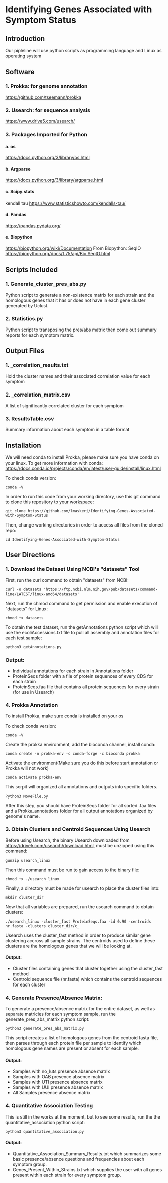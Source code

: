 # Identifying Genes Associated with Symptom Status

## Introduction

Our pipleline will use python scripts as programming language and Linux as operating system

## Software

### 1. Prokka: for genome annotation
https://github.com/tseemann/prokka
### 2. Usearch: for sequence analysis
https://www.drive5.com/usearch/
### 3. Packages Imported for Python

 #### a. os
 https://docs.python.org/3/library/os.html
 #### b. Argparse
 https://docs.python.org/3/library/argparse.html

 #### c. Scipy.stats
 kendall tau
 https://www.statisticshowto.com/kendalls-tau/
 #### d. Pandas
 https://pandas.pydata.org/
 #### e. Biopython
 https://biopython.org/wiki/Documentation
         From Biopython:
         SeqIO
         https://biopython.org/docs/1.75/api/Bio.SeqIO.html




## Scripts Included
### 1. Generate_cluster_pres_abs.py
Python script to generate a non-existence matrix for each strain and the homologous genes that it has or does not have in each gene cluster generated by Uclust.
### 2. Statistics.py 
Python script to transposing the pres/abs matrix then come out summary reports for each symptom matrix.
## Output Files
### 1. _correlation_results.txt
Hold the cluster names and their associated correlation value for each symptom
### 2. _correlation_matrix.csv
A list of significantly correlated cluster for each symptom
### 3. ResultsTable.csv
Summary information about each symptom in a table format

## Installation

We will need conda to install Prokka, please make sure you have conda on your linux.
To get more information with conda:
https://docs.conda.io/projects/conda/en/latest/user-guide/install/linux.html

To check conda version:
```
conda -V 
```

In order to run this code from your working directory, use this git command to clone this repository to your workspace:
```
git clone https://github.com/lmaskeri/Identifying-Genes-Associated-with-Symptom-Status
```
Then, change working directories in order to access all files from the cloned repo:
```
cd Identifying-Genes-Associated-with-Symptom-Status
```

## User Directions

### 1. Download the Dataset Using NCBI's "datasets" Tool

First, run the curl command to obtain "datasets" from NCBI:
```
curl -o datasets 'https://ftp.ncbi.nlm.nih.gov/pub/datasets/command-line/LATEST/linux-amd64/datasets'
```

Next, run the chmod command to get permission and enable execution of "datasets" for Linux:
```
chmod +x datasets
```
To obtain the test dataset, run the getAnnotations python script which will use the ecoliAccessions.txt file to pull all assembly and annotation files for each test sample:
```
python3 getAnnotations.py
```
### Output:
* Individual annotations for each strain in Annotations folder
* ProteinSeqs folder with a file of protein sequences of every CDS for each strain
* ProteinSeqs.faa file that contains all protein sequences for every strain (for use in Usearch)
### 4. Prokka Annotation
To install Prokka, make sure conda is installed on your os

To check conda version:
```
conda -V 
```

Create the prokka environment, add the bioconda channel, install conda:

```
conda create -n prokka-env -c conda-forge -c bioconda prokka
```

Activate the environment(Make sure you do this before start annotation or Prokka will not work)

```
conda activate prokka-env
```

This scrpit will organized all annotations and outputs into specific folders. 

```
Python3 MoveFile.py
```
After this step, you should have ProteinSeqs folder for all sorted .faa files and a Prokka_annotations folder for all output annotations organized by genome's name.


### 3. Obtain Clusters and Centroid Sequences Using Usearch

Before using Usearch, the binary Usearch downloaded from https://drive5.com/usearch/download.html, must be unzipped using this command:
```
gunzip usearch_linux 
```
Then this command must be run to gain access to the binary file:
```
chmod +x ./usearch_linux
```
Finally, a directory must be made for usearch to place the cluster files into:
```
mkdir cluster_dir
```
Now that all variables are prepared, run the usearch command to obtain clusters: 
```
./usearch_linux -cluster_fast ProteinSeqs.faa -id 0.90 -centroids nr.fasta -clusters cluster_dir/c_
```
Usearch uses the cluster_fast method in order to produce similar gene clustering accross all sample strains. The centroids used to define these clusters are the homologous genes that we will be looking at.

#### Output:
* Cluster files containing genes that cluster together using the cluster_fast method
* Centroid sequence file (nr.fasta) which contains the centroid sequences for each cluster

### 4. Generate Presence/Absence Matrix:

To generate a presence/absence matrix for the entire dataset, as well as separate matricies for each symptom sample, run the generate_pres_abs_matrix python script:
```
python3 generate_pres_abs_matrix.py
```
This script creates a list of homologous genes from the centroid fasta file, then parses through each protein file per sample to identify which homologous gene names are present or absent for each sample.

#### Output:
* Samples with no_luts presence absence matrix
* Samples with OAB presence absence matrix
* Samples with UTI presence absence matrix
* Samples with UUI presence absence matrix
* All Samples presence absence matrix
 
 ### 4. Quantitative Association Testing
 
 This is still in the works at the moment, but to see some results, run the the quantitative_association python script:
 ```
 python3 quantitative_association.py
 ```
#### Output:
* Quantitative_Association_Summary_Results.txt which summarizes some basic presence/absence questions and frequencies about each symptom group.
* Genes_Present_Within_Strains.txt which supplies the user with all genes present within each strain for every symptom group.
